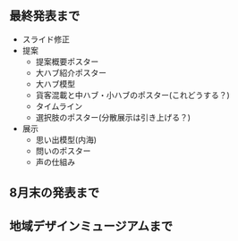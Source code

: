 ## 最終発表まで
- スライド修正
- 提案
	- 提案概要ポスター
	- 大ハブ紹介ポスター
	- 大ハブ模型
	- 貨客混載と中ハブ・小ハブのポスター(これどうする？)
	- タイムライン
	- 選択肢のポスター(分散展示は引き上げる？)
- 展示
	- 思い出模型(内海)
	- 問いのポスター
	- 声の仕組み

## 8月末の発表まで


## 地域デザインミュージアムまで